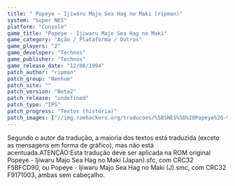 ```yaml
---
title: " Popeye - Ijiwaru Majo Sea Hag no Maki (ripman)"
system: "Super NES"
platform: "Console"
game_title: "Popeye - Ijiwaru Majo Sea Hag no Maki"
game_category: "Ação / Plataforma / Outros"
game_players: "2"
game_developer: "Technos"
game_publisher: "Technos"
game_release_date: "12/08/1994"
patch_author: "ripman"
patch_group: "Nenhum"
patch_site: ""
patch_version: "Beta2"
patch_release: "undefined"
patch_type: "IPS"
patch_progress: "Textos (história)"
patch_images: ["//img.romhackers.org/traducoes/%5BSNES%5D%20Popeye%20-%20Ijiwaru%20Majo%20Sea%20Hag%20no%20Maki%20-%20ripman%20-%201.png","//img.romhackers.org/traducoes/%5BSNES%5D%20Popeye%20-%20Ijiwaru%20Majo%20Sea%20Hag%20no%20Maki%20-%20ripman%20-%202.png","//img.romhackers.org/traducoes/%5BSNES%5D%20Popeye%20-%20Ijiwaru%20Majo%20Sea%20Hag%20no%20Maki%20-%20ripman%20-%203.png"]
---
```

Segundo o autor da tradução, a maioria dos textos está traduzida (exceto as mensagens em forma de gráfico), mas não está acentuada.ATENÇÃO:Esta tradução deve ser aplicada na ROM original Popeye - Ijiwaru Majo Sea Hag no Maki (Japan).sfc, com CRC32 F5BFCD90, ou Popeye - Ijiwaru Majo Sea Hag no Maki (J).smc, com CRC32 F9171003, ambas sem cabeçalho.